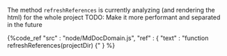 The method `refreshReferences` is currently analyzing (and rendering the html) for the whole project
TODO: Make it more performant and separated in the future

{%code_ref
    "src" : "node/MdDocDomain.js",
    "ref" : {
        "text" : "function refreshReferences(projectDir) {"
    }
%}
